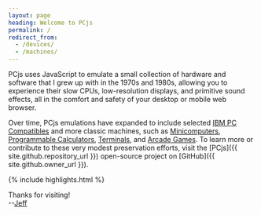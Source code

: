 ```yaml
---
layout: page
heading: Welcome to PCjs
permalink: /
redirect_from:
  - /devices/
  - /machines/
---
```


PCjs uses JavaScript to emulate a small collection of hardware and software that I grew up with in the 1970s and 1980s,
allowing you to experience their slow CPUs, low-resolution displays, and primitive sound effects, all in the comfort and
safety of your desktop or mobile web browser.

Over time, PCjs emulations have expanded to include selected [IBM PC Compatibles](/machines/pcx86/compaq/deskpro386/)
and more classic machines, such as [Minicomputers](/machines/dec/pdp11/), [Programmable Calculators](/machines/ti/ti57/),
[Terminals](/machines/dec/vt100/), and [Arcade Games](/machines/arcade/invaders/).
To learn more or contribute to these very modest preservation efforts, visit the [PCjs]({{ site.github.repository_url }})
open-source project on [GitHub]({{ site.github.owner_url }}).

{% include highlights.html %}

Thanks for visiting!  
--<a rel="me" href="https://mastodon.sdf.org/@jeffpar">Jeff</a>
